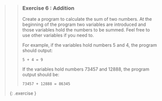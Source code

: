 >>### Exercise 6 : Addition
>>
>>Create a program to calculate the sum of two numbers. At the beginning of the program two variables are introduced and those variables hold the numbers to be summed. Feel free to use other variables if you need to.
>>
>>For example, if the variables hold numbers 5 and 4, the program should output:
>>```output
>>5 + 4 = 9
>>```
>>
>>If the variables hold numbers 73457 and 12888, the program output should be:
>>
>>```output
>>73457 + 12888 = 86345
>>```
>{: .exercise }